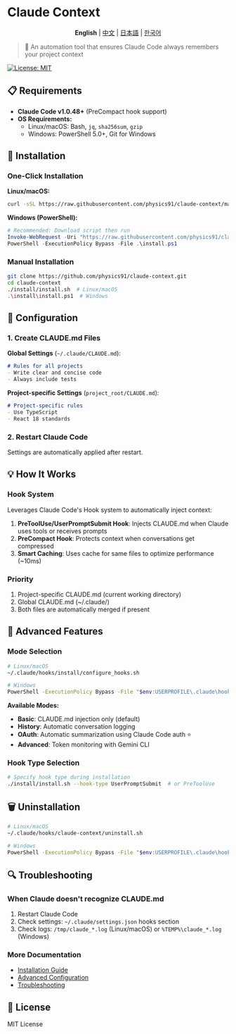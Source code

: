 # Claude Context

<div align="center">

**English** | [中文](./README_zh.md) | [日本語](./README_ja.md) | [한국어](./README.md)

</div>

> 🤖 An automation tool that ensures Claude Code always remembers your project context

[![License: MIT](https://img.shields.io/badge/License-MIT-yellow.svg)](https://opensource.org/licenses/MIT)

## 📋 Requirements

- **Claude Code v1.0.48+** (PreCompact hook support)
- **OS Requirements:**
  - Linux/macOS: Bash, `jq`, `sha256sum`, `gzip`
  - Windows: PowerShell 5.0+, Git for Windows

## 🚀 Installation

### One-Click Installation

**Linux/macOS:**
```bash
curl -sSL https://raw.githubusercontent.com/physics91/claude-context/main/install/one-line-install.sh | bash
```

**Windows (PowerShell):**
```powershell
# Recommended: Download script then run
Invoke-WebRequest -Uri "https://raw.githubusercontent.com/physics91/claude-context/main/install/one-line-install.ps1" -OutFile "install.ps1"
PowerShell -ExecutionPolicy Bypass -File .\install.ps1
```

### Manual Installation

```bash
git clone https://github.com/physics91/claude-context.git
cd claude-context
./install/install.sh  # Linux/macOS
.\install\install.ps1  # Windows
```

## 🔧 Configuration

### 1. Create CLAUDE.md Files

**Global Settings** (`~/.claude/CLAUDE.md`):
```markdown
# Rules for all projects
- Write clear and concise code
- Always include tests
```

**Project-specific Settings** (`project_root/CLAUDE.md`):
```markdown
# Project-specific rules
- Use TypeScript
- React 18 standards
```

### 2. Restart Claude Code

Settings are automatically applied after restart.

## 💡 How It Works

### Hook System
Leverages Claude Code's Hook system to automatically inject context:

1. **PreToolUse/UserPromptSubmit Hook**: Injects CLAUDE.md when Claude uses tools or receives prompts
2. **PreCompact Hook**: Protects context when conversations get compressed
3. **Smart Caching**: Uses cache for same files to optimize performance (~10ms)

### Priority
1. Project-specific CLAUDE.md (current working directory)
2. Global CLAUDE.md (~/.claude/)
3. Both files are automatically merged if present

## 🎯 Advanced Features

### Mode Selection
```bash
# Linux/macOS
~/.claude/hooks/install/configure_hooks.sh

# Windows
PowerShell -ExecutionPolicy Bypass -File "$env:USERPROFILE\.claude\hooks\install\configure_hooks.ps1"
```

**Available Modes:**
- **Basic**: CLAUDE.md injection only (default)
- **History**: Automatic conversation logging
- **OAuth**: Automatic summarization using Claude Code auth ⭐
- **Advanced**: Token monitoring with Gemini CLI

### Hook Type Selection
```bash
# Specify hook type during installation
./install/install.sh --hook-type UserPromptSubmit  # or PreToolUse
```

## 🗑️ Uninstallation

```bash
# Linux/macOS
~/.claude/hooks/claude-context/uninstall.sh

# Windows
PowerShell -ExecutionPolicy Bypass -File "$env:USERPROFILE\.claude\hooks\claude-context\uninstall.ps1"
```

## 🔍 Troubleshooting

### When Claude doesn't recognize CLAUDE.md
1. Restart Claude Code
2. Check settings: `~/.claude/settings.json` hooks section
3. Check logs: `/tmp/claude_*.log` (Linux/macOS) or `%TEMP%\claude_*.log` (Windows)

### More Documentation
- [Installation Guide](./docs/installation.md)
- [Advanced Configuration](./docs/advanced.md)
- [Troubleshooting](./docs/troubleshooting.md)

## 📝 License

MIT License